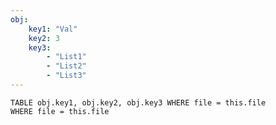 ```yaml
---
obj: 
    key1: "Val" 
    key2: 3 
    key3: 
        - "List1" 
        - "List2" 
        - "List3"
---
```



```dataview
TABLE obj.key1, obj.key2, obj.key3 WHERE file = this.file
WHERE file = this.file
```
